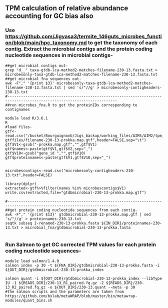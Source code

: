 ## TPM calculation of relative abundance accounting for GC bias also

### Use https://github.com/Jigyasa3/termite_146guts_microbes_function/blob/main/hpc_taxonomy.md to get the taxonomy of each contig. Extract the microbial contigs and the protein coding nucleotide sequences in microbial contigs-
```
##get microbial contigs out-
grep "d__" taxa-gtdb-lca-method2-matches-filename-230-13.fasta.txt > microbesonly-taxa-gtdb-lca-method2-matches-filename-230-13.fasta.txt
##get microbial fna sequences out-
awk -F"," '{print $3}' microbesonly-taxa-gtdb-lca-method2-matches-filename-230-13.fasta.txt | sed 's/"//g' > microbesonly-contigheaders-230-13.txt
#-----------------------------------------------------------------------------------------------------------------------
##run microbes_fna.R to get the proteinIDs corresponding to contignames

module load R/3.6.1
R
#load files-
gtf<-read.csv("/bucket/BourguignonU/Jigs_backup/working_files/AIMS/AIM2/tpm_functional_annotation/functional_annotation/all_functions_all_taxonomy/gtf_files_Dec2019/named-gtffiles/filename-230-13-prokka.map.gtf",header=FALSE,sep="\t")
gtf$V1<-gsub("-prokka.map.gtf","",gtf$V1)
gtf$names<-paste(gtf$V1,gtf$V2,sep="_")
gtf$V10<-gsub("gene_id ","",gtf$V10)
gtf$proteinnames<-paste(gtf$V1,gtf$V10,sep="_")


microbescontigs<-read.csv("microbesonly-contigheaders-230-13.txt",header=FALSE)

library(dplyr)
extracted<-gtf%>%filter(names %in% microbescontigs$V1)
write.csv(extracted,file="gtdbmicrobial-230-13-prokka.map.gtf")

#-----------------------------------------------------------------------------------------------------------------------
##get protein coding nucleotide sequences from each contig-
awk -F"," '{print $13}' gtdbmicrobial-230-13-prokka.map.gtf | sed 's/"//g' > proteinnames-230-13.txt
seqtk subseq 2-renamed-230-13-prokka.fasta ${IN_DIR}/proteinnames-230-13.txt > microbial_fna/gtdbmicrobial-230-13-prokka.fasta


```


### Run Salmon to get GC corrected TPM values for each protein coding nucleotide sequences-
```
module load salmon/1.4.0
salmon index -p 30 -t ${FNA_DIR}/gtdbmicrobial-230-13-prokka.fasta -i ${OUT_DIR}/gtdbmicrobial-230-13-prokka_index

salmon quant -i ${OUT_DIR}/gtdbmicrobial-230-13-prokka_index --libType IU -1 ${READS_DIR}/230-13_R1_paired.fq.gz -2 ${READS_DIR}/230-13_R2_paired.fq.gz -o ${OUT_DIR}/230-13.quant --meta -p 30
#the salmon scripts and the parameters are taken from https://github.com/bxlab/metaWRAP/blob/master/bin/metawrap-modules/quant_bins.sh


```
